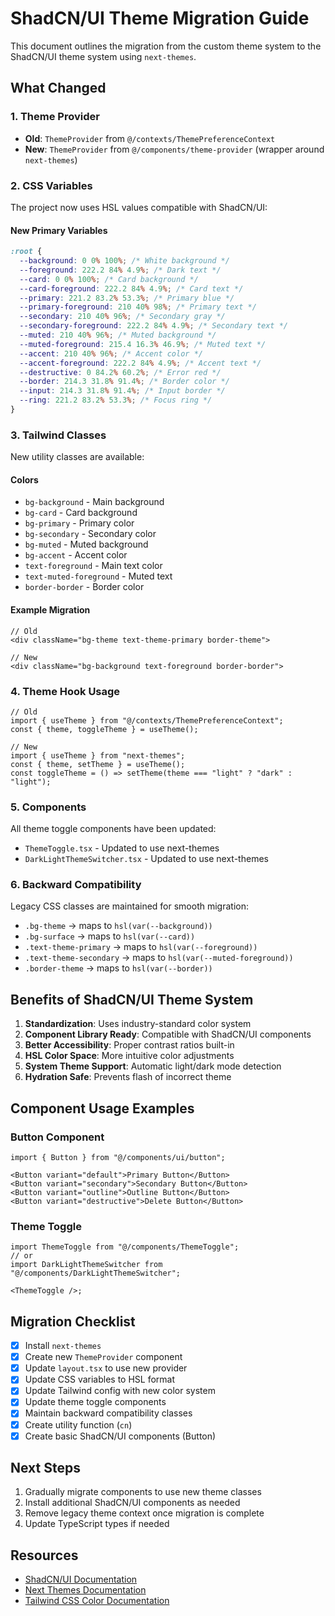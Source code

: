 # ShadCN/UI Theme Migration Guide

This document outlines the migration from the custom theme system to the ShadCN/UI theme system using `next-themes`.

## What Changed

### 1. Theme Provider

- **Old**: `ThemeProvider` from `@/contexts/ThemePreferenceContext`
- **New**: `ThemeProvider` from `@/components/theme-provider` (wrapper around `next-themes`)

### 2. CSS Variables

The project now uses HSL values compatible with ShadCN/UI:

#### New Primary Variables

```css
:root {
  --background: 0 0% 100%; /* White background */
  --foreground: 222.2 84% 4.9%; /* Dark text */
  --card: 0 0% 100%; /* Card background */
  --card-foreground: 222.2 84% 4.9%; /* Card text */
  --primary: 221.2 83.2% 53.3%; /* Primary blue */
  --primary-foreground: 210 40% 98%; /* Primary text */
  --secondary: 210 40% 96%; /* Secondary gray */
  --secondary-foreground: 222.2 84% 4.9%; /* Secondary text */
  --muted: 210 40% 96%; /* Muted background */
  --muted-foreground: 215.4 16.3% 46.9%; /* Muted text */
  --accent: 210 40% 96%; /* Accent color */
  --accent-foreground: 222.2 84% 4.9%; /* Accent text */
  --destructive: 0 84.2% 60.2%; /* Error red */
  --border: 214.3 31.8% 91.4%; /* Border color */
  --input: 214.3 31.8% 91.4%; /* Input border */
  --ring: 221.2 83.2% 53.3%; /* Focus ring */
}
```

### 3. Tailwind Classes

New utility classes are available:

#### Colors

- `bg-background` - Main background
- `bg-card` - Card background
- `bg-primary` - Primary color
- `bg-secondary` - Secondary color
- `bg-muted` - Muted background
- `bg-accent` - Accent color
- `text-foreground` - Main text color
- `text-muted-foreground` - Muted text
- `border-border` - Border color

#### Example Migration

```tsx
// Old
<div className="bg-theme text-theme-primary border-theme">

// New
<div className="bg-background text-foreground border-border">
```

### 4. Theme Hook Usage

```tsx
// Old
import { useTheme } from "@/contexts/ThemePreferenceContext";
const { theme, toggleTheme } = useTheme();

// New
import { useTheme } from "next-themes";
const { theme, setTheme } = useTheme();
const toggleTheme = () => setTheme(theme === "light" ? "dark" : "light");
```

### 5. Components

All theme toggle components have been updated:

- `ThemeToggle.tsx` - Updated to use next-themes
- `DarkLightThemeSwitcher.tsx` - Updated to use next-themes

### 6. Backward Compatibility

Legacy CSS classes are maintained for smooth migration:

- `.bg-theme` → maps to `hsl(var(--background))`
- `.bg-surface` → maps to `hsl(var(--card))`
- `.text-theme-primary` → maps to `hsl(var(--foreground))`
- `.text-theme-secondary` → maps to `hsl(var(--muted-foreground))`
- `.border-theme` → maps to `hsl(var(--border))`

## Benefits of ShadCN/UI Theme System

1. **Standardization**: Uses industry-standard color system
2. **Component Library Ready**: Compatible with ShadCN/UI components
3. **Better Accessibility**: Proper contrast ratios built-in
4. **HSL Color Space**: More intuitive color adjustments
5. **System Theme Support**: Automatic light/dark mode detection
6. **Hydration Safe**: Prevents flash of incorrect theme

## Component Usage Examples

### Button Component

```tsx
import { Button } from "@/components/ui/button";

<Button variant="default">Primary Button</Button>
<Button variant="secondary">Secondary Button</Button>
<Button variant="outline">Outline Button</Button>
<Button variant="destructive">Delete Button</Button>
```

### Theme Toggle

```tsx
import ThemeToggle from "@/components/ThemeToggle";
// or
import DarkLightThemeSwitcher from "@/components/DarkLightThemeSwitcher";

<ThemeToggle />;
```

## Migration Checklist

- [x] Install `next-themes`
- [x] Create new `ThemeProvider` component
- [x] Update `layout.tsx` to use new provider
- [x] Update CSS variables to HSL format
- [x] Update Tailwind config with new color system
- [x] Update theme toggle components
- [x] Maintain backward compatibility classes
- [x] Create utility function (`cn`)
- [x] Create basic ShadCN/UI components (Button)

## Next Steps

1. Gradually migrate components to use new theme classes
2. Install additional ShadCN/UI components as needed
3. Remove legacy theme context once migration is complete
4. Update TypeScript types if needed

## Resources

- [ShadCN/UI Documentation](https://ui.shadcn.com/)
- [Next Themes Documentation](https://github.com/pacocoursey/next-themes)
- [Tailwind CSS Color Documentation](https://tailwindcss.com/docs/customizing-colors)

